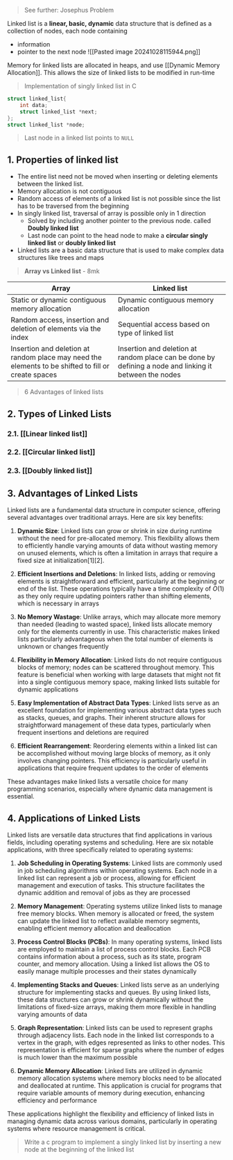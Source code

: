> See further: Josephus Problem

Linked list is a **linear, basic, dynamic** data structure that is defined as a collection of nodes, each node containing
- information
- pointer to the next node
![[Pasted image 20241028115944.png]]

Memory for linked lists are allocated in heaps, and use [[Dynamic Memory Allocation]]. This allows the size of linked lists to be modified in run-time
> Implementation of singly linked list in C
```c
struct linked_list{
	int data;
	struct linked_list *next;
};
struct linked_list *node;
```
> Last node in a linked list points to `NULL`

## 1. Properties of linked list
- The entire list need not be moved when inserting or deleting elements between the linked list.
- Memory allocation is not contiguous
- Random access of elements of a linked list is not possible since the list has to be traversed from the beginning
- In singly linked list, traversal of array is possible only in 1 direction
	- Solved by including another pointer to the previous node. called **Doubly linked list**
	- Last node can point to the head node to make a **circular singly linked list** or **doubly linked list**
- Linked lists are a basic data structure that is used to make complex data structures like trees and maps

> **Array vs Linked list** - 8mk

| Array                                                                                               | Linked list                                                                                            |
| --------------------------------------------------------------------------------------------------- | ------------------------------------------------------------------------------------------------------ |
| Static or dynamic contiguous memory allocation                                                      | Dynamic contiguous memory allocation                                                                   |
| Random access, insertion and deletion of elements via the index                                     | Sequential access based on type of linked list                                                         |
| Insertion and deletion at random place may need the elements to be shifted to fill or create spaces | Insertion and deletion at random place can be done by defining a node and linking it between the nodes |
> 6 Advantages of linked lists

## 2. Types of Linked Lists
### 2.1. [[Linear linked list]]
### 2.2. [[Circular linked list]]
### 2.3. [[Doubly linked list]]


## 3. Advantages of Linked Lists

Linked lists are a fundamental data structure in computer science, offering several advantages over traditional arrays. Here are six key benefits:

1. **Dynamic Size**: Linked lists can grow or shrink in size during runtime without the need for pre-allocated memory. This flexibility allows them to efficiently handle varying amounts of data without wasting memory on unused elements, which is often a limitation in arrays that require a fixed size at initialization[1][2].

2. **Efficient Insertions and Deletions**: In linked lists, adding or removing elements is straightforward and efficient, particularly at the beginning or end of the list. These operations typically have a time complexity of $O(1)$ as they only require updating pointers rather than shifting elements, which is necessary in arrays

3. **No Memory Wastage**: Unlike arrays, which may allocate more memory than needed (leading to wasted space), linked lists allocate memory only for the elements currently in use. This characteristic makes linked lists particularly advantageous when the total number of elements is unknown or changes frequently

4. **Flexibility in Memory Allocation**: Linked lists do not require contiguous blocks of memory; nodes can be scattered throughout memory. This feature is beneficial when working with large datasets that might not fit into a single contiguous memory space, making linked lists suitable for dynamic applications

5. **Easy Implementation of Abstract Data Types**: Linked lists serve as an excellent foundation for implementing various abstract data types such as stacks, queues, and graphs. Their inherent structure allows for straightforward management of these data types, particularly when frequent insertions and deletions are required

6. **Efficient Rearrangement**: Reordering elements within a linked list can be accomplished without moving large blocks of memory, as it only involves changing pointers. This efficiency is particularly useful in applications that require frequent updates to the order of elements

These advantages make linked lists a versatile choice for many programming scenarios, especially where dynamic data management is essential.


## 4. Applications of Linked Lists

Linked lists are versatile data structures that find applications in various fields, including operating systems and scheduling. Here are six notable applications, with three specifically related to operating systems:

1. **Job Scheduling in Operating Systems**: Linked lists are commonly used in job scheduling algorithms within operating systems. Each node in a linked list can represent a job or process, allowing for efficient management and execution of tasks. This structure facilitates the dynamic addition and removal of jobs as they are processed

2. **Memory Management**: Operating systems utilize linked lists to manage free memory blocks. When memory is allocated or freed, the system can update the linked list to reflect available memory segments, enabling efficient memory allocation and deallocation

3. **Process Control Blocks (PCBs)**: In many operating systems, linked lists are employed to maintain a list of process control blocks. Each PCB contains information about a process, such as its state, program counter, and memory allocation. Using a linked list allows the OS to easily manage multiple processes and their states dynamically

4. **Implementing Stacks and Queues**: Linked lists serve as an underlying structure for implementing stacks and queues. By using linked lists, these data structures can grow or shrink dynamically without the limitations of fixed-size arrays, making them more flexible in handling varying amounts of data

5. **Graph Representation**: Linked lists can be used to represent graphs through adjacency lists. Each node in the linked list corresponds to a vertex in the graph, with edges represented as links to other nodes. This representation is efficient for sparse graphs where the number of edges is much lower than the maximum possible

6. **Dynamic Memory Allocation**: Linked lists are utilized in dynamic memory allocation systems where memory blocks need to be allocated and deallocated at runtime. This application is crucial for programs that require variable amounts of memory during execution, enhancing efficiency and performance

These applications highlight the flexibility and efficiency of linked lists in managing dynamic data across various domains, particularly in operating systems where resource management is critical.

> Write a c program to implement a singly linked list by inserting a new node at the beginning of the linked list


